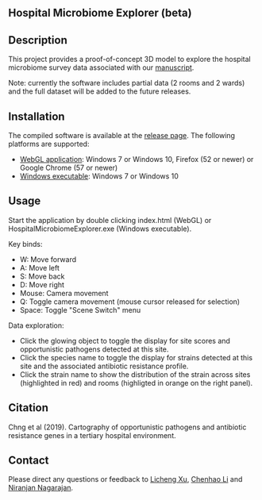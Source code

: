 Hospital Microbiome Explorer (beta)
------

## Description

This project provides a proof-of-concept 3D model to explore the hospital microbiome survey data associated with our [manuscript](#citation). 

Note: currently the software includes partial data (2 rooms and 2 wards) and the full dataset will be added to the future releases.
  
## Installation

The compiled software is available at the [release page](https://github.com/lch14forever/hospital_microbiome_explorer/releases). The following platforms are supported:
 - [WebGL application](https://github.com/lch14forever/hospital_microbiome_explorer/releases/download/v1.0.1/hospitalExplorerWeb.zip): Windows 7 or Windows 10, Firefox (52 or newer) or Google Chrome (57 or newer)
 - [Windows executable](https://github.com/lch14forever/hospital_microbiome_explorer/releases/download/v1.0.1/HospitalExplorerPc.zip): Windows 7 or Windows 10

## Usage

Start the application by double clicking index.html (WebGL) or HospitalMicrobiomeExplorer.exe (Windows executable).
  
Key binds:
 - W: Move forward
 - A: Move left
 - S: Move back
 - D: Move right
 - Mouse: Camera movement
 - Q: Toggle camera movement (mouse cursor released for selection)
 - Space: Toggle "Scene Switch" menu

Data exploration:
 - Click the glowing object to toggle the display for site scores and opportunistic pathogens detected at this site. 
 - Click the species name to toggle the display for strains detected at this site and the associated antibiotic resistance profile. 
 - Click the strain name to show the distribution of the strain across sites (highlighted in red) and rooms (highligted in orange on the right panel).

## Citation

Chng et al (2019). Cartography of opportunistic pathogens and antibiotic resistance genes in a tertiary hospital environment.

## Contact

Please direct any questions or feedback to [Licheng Xu](mailto:licheng_xu@mymail.sutd.edu.sg), [Chenhao Li](mailto:lich@gis.a-star.edu.sg) and [Niranjan Nagarajan](mailto:nagarajann@gis.a-star.edu.sg).

